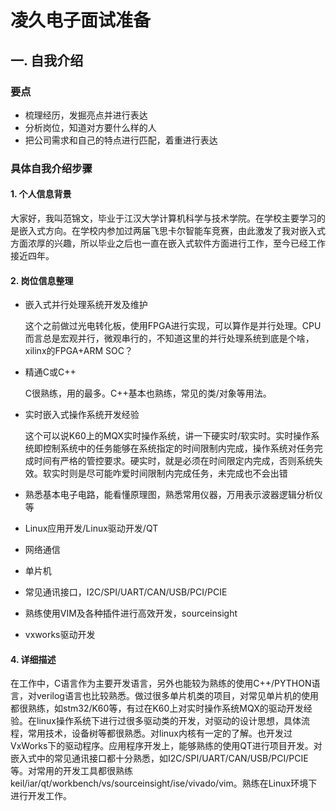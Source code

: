 # 凌久电子面试准备

## 一. 自我介绍

### 要点

- 梳理经历，发掘亮点并进行表达
- 分析岗位，知道对方要什么样的人
- 把公司需求和自己的特点进行匹配，着重进行表达

### 具体自我介绍步骤

#### 1. 个人信息背景

​	大家好，我叫范锦文，毕业于江汉大学计算机科学与技术学院。在学校主要学习的是嵌入式方向。在学校内参加过两届飞思卡尔智能车竞赛，由此激发了我对嵌入式方面浓厚的兴趣，所以毕业之后也一直在嵌入式软件方面进行工作，至今已经工作接近四年。

#### 2. 岗位信息整理

- 嵌入式并行处理系统开发及维护

  这个之前做过光电转化板，使用FPGA进行实现，可以算作是并行处理。CPU而言总是宏观并行，微观串行的，不知道这里的并行处理系统到底是个啥，xilinx的FPGA+ARM SOC？

- 精通C或C++

  C很熟练，用的最多。C++基本也熟练，常见的类/对象等用法。

- 实时嵌入式操作系统开发经验

  这个可以说K60上的MQX实时操作系统，讲一下硬实时/软实时。实时操作系统即控制系统中的任务能够在系统指定的时间限制内完成，操作系统对任务完成时间有严格的管控要求。硬实时，就是必须在时间限定内完成，否则系统失效。软实时则是尽可能咋爱时间限制内完成任务，未完成也不会出错

- 熟悉基本电子电路，能看懂原理图，熟悉常用仪器，万用表示波器逻辑分析仪等

- Linux应用开发/Linux驱动开发/QT

- 网络通信

- 单片机

- 常见通讯接口，I2C/SPI/UART/CAN/USB/PCI/PCIE

- 熟练使用VIM及各种插件进行高效开发，sourceinsight

- vxworks驱动开发

#### 4. 详细描述

​	在工作中，C语言作为主要开发语言，另外也能较为熟练的使用C++/PYTHON语言，对verilog语言也比较熟悉。做过很多单片机类的项目，对常见单片机的使用都很熟练，如stm32/K60等，有过在K60上对实时操作系统MQX的驱动开发经验。在linux操作系统下进行过很多驱动类的开发，对驱动的设计思想，具体流程，常用技术，设备树等都很熟悉。对linux内核有一定的了解。也开发过VxWorks下的驱动程序。应用程序开发上，能够熟练的使用QT进行项目开发。对嵌入式中的常见通讯接口都十分熟悉，如I2C/SPI/UART/CAN/USB/PCI/PCIE等。对常用的开发工具都很熟练keil/iar/qt/workbench/vs/sourceinsight/ise/vivado/vim。熟练在Linux环境下进行开发工作。
